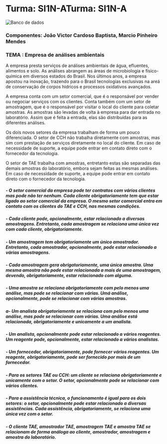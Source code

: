 # Turma: SI1N-ATurma: SI1N-A
![Banco de dados](https://www.estudopratico.com.br/wp-content/uploads/2015/08/banco-de-dados.jpg "Banco de dados")
### Componentes: João Victor Cardoso Baptista, Marcio Pinheiro Mendes 
### TEMA : Empresa de análises ambientais

A empresa presta serviços de análises ambientais de água, efluentes, alimentos e solo. As análises abrangem as áreas de microbiologia e físico-química em diversos estados do Brasil. Nos últimos anos, a empresa apostou na inovação, trazendo para o Brasil tecnologias exclusivas na areá de conservação de corpos hidricos e processos oxidativos avançados.

A empresa conta com um setor comercial, que é o responsável por vender ou negociar serviços com os clientes. Conta também com um setor de amostragem, que é o responsável por visitar o local do cliente para coletar amostras. As amostras são levadas de volta à empresa para dar entrada no laboratório. Assim que é feita a entrada, elas são distribuídas para as diferentes análises.

Os dois novos setores da empresa trabalham de forma um pouco diferenciada. O setor de CCH não trabalha diretamente com amostras, mas sim com prestação de serviços diretamente no local do cliente. Em caso de necessidade de suporte, a equipe pode entrar em contato direto com o fornecedor da tecnologia.

O setor de TAE trabalha com amostras, entretanto estas são separadas das demais amostras do laboratório, embora sejam feitas as mesmas análises. Em caso de necessidade de suporte, a equipe pode entrar em contato direto com o fornecedor da tecnologia.

##### - O setor comercial da empresa pode ter contratos com vários clientes mas pode não ter nenhum. Cada cliente obrigatoriamente tem que estar ligado ao setor comercial da empresa. O mesmo setor comercial entra em contato com os clientes do TAE e CCH, nas mesmas condições.

##### - Cada cliente pode, opcionalmente, estar relacionado a diversas amostragens. Entretanto, cada amostragem se relaciona uma única vez com cada cliente, obrigatoriamente.

##### - Um amostragem tem obrigatoriamente um único amostrador. Entretanto, cada amostrador, opcionalmente, pode estar relacionado a várias amostragens.

##### - Cada amostragem gera obrigatoriamente, uma única amostra. Uma mesma amostra não pode estar relacionada a mais de uma amostragem, devendo, obrigatoriamente, estar relacionado com alguma.

##### - Uma amostra se relaciona obrigatoriamente com pelo menos uma análise, mas pode se relacionar com várias. Umá análise, opcionalmente, pode se relacionar com várias amostras.

##### a- Um analista obrigatoriamente se relaciona com pelo menos uma análise, mas pode se relacionar com várias. Uma análise está relacionada, obrigatoriamente e unicamente a um analista.

##### - Um analista, opcionalmente pode estar relacionado a vários reagentes. Um reagente pode, opcionalmente, estar relacionado a vários analistas.

##### - Um fornecedor, obrigatoriamente, pode fornecer vários reagentes. Um reagente, obrigatoriamente, pode ser fornecido por mais de um fornecedor.

##### - Para os setores TAE ou CCH: um cliente se relaciona obrigatoriamente e unicamente com o setor. O setor, opcionalmente pode se relacionar com vários clientes.

##### - Para a assistência técnica, o funcionamento é igual para os dois setores: o setor, opcionalmente pode estar relacionado a diversas assistências. Cada assistência, obrigatoriamente, se relaciona uma única vez com o setor.

##### - O cliente TAE, amostrador TAE, amostragem TAE e amostra TAE se relacionam de forma análoga ao cliente, amostrador, amostragem e amostra do laboratório.

